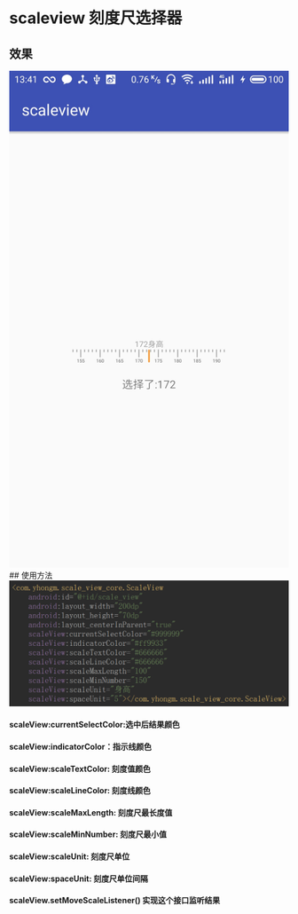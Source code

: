# scaleview 刻度尺选择器
## 效果
<img src="/preview/preview.jpg">
## 使用方法
<img src="/preview/use.png">
 
#### scaleView:currentSelectColor:选中后结果颜色
#### scaleView:indicatorColor：指示线颜色
#### scaleView:scaleTextColor: 刻度值颜色
#### scaleView:scaleLineColor: 刻度线颜色
#### scaleView:scaleMaxLength: 刻度尺最长度值
#### scaleView:scaleMinNumber: 刻度尺最小值
#### scaleView:scaleUnit: 刻度尺单位
#### scaleView:spaceUnit: 刻度尺单位间隔
#### scaleView.setMoveScaleListener() 实现这个接口监听结果